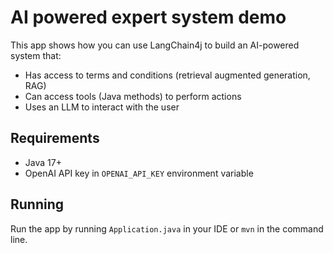 # AI powered expert system demo

This app shows how you can use LangChain4j to build an AI-powered system that:

- Has access to terms and conditions (retrieval augmented generation, RAG)
- Can access tools (Java methods) to perform actions
- Uses an LLM to interact with the user

## Requirements
- Java 17+
- OpenAI API key in `OPENAI_API_KEY` environment variable

## Running
Run the app by running `Application.java` in your IDE or `mvn` in the command line.